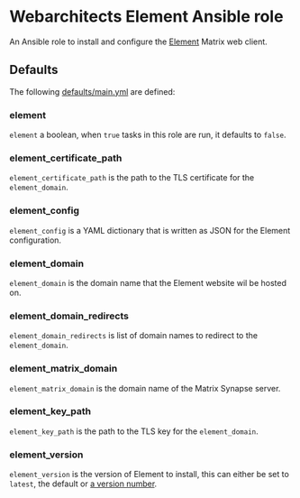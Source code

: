 # Webarchitects Element Ansible role

An Ansible role to install and configure the [Element](https://github.com/vector-im/element-web) Matrix web client.

## Defaults

The following [defaults/main.yml](defaults/main.yml) are defined:

### element

`element` a boolean, when `true` tasks in this role are run, it defaults to `false`.

### element_certificate_path

`element_certificate_path` is the path to the TLS certificate for the `element_domain`.

### element_config

`element_config` is a YAML dictionary that is written as JSON for the Element configuration.

### element_domain

`element_domain` is the domain name that the Element website wil be hosted on.

### element_domain_redirects

`element_domain_redirects` is list of domain names to redirect to the `element_domain`.

### element_matrix_domain

`element_matrix_domain` is the domain name of the Matrix Synapse server.

### element_key_path

`element_key_path` is the path to the TLS key for the `element_domain`.

### element_version

`element_version` is the version of Element to install, this can either be set to `latest`, the default or [a version number](https://github.com/vector-im/element-web/releases).

